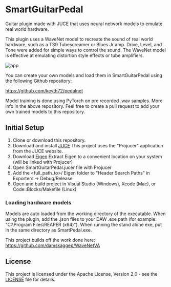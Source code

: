 # SmartGuitarPedal

Guitar plugin made with JUCE that uses neural network models to emulate real world hardware.

This plugin uses a WaveNet model to recreate the sound of real world hardware, such as
a TS9 Tubescreamer or Blues Jr amp. Drive, Level, and Tone were added for simple ways to
control the sound. The WaveNet model is effective at emulating distortion style effects or tube amplifiers.

![app](https://github.com/keyth72/SmartGuitarPedal/blob/master/resources/app_pic.png)

You can create your own models and load them in SmartGuitarPedal using the following Github repository:

https://github.com/keyth72/pedalnet

Model training is done using PyTorch on pre recorded .wav samples. More info in the above repository.
Feel free to create a pull request to add your own trained models to this repository.


## Initial Setup

1. Clone or download this repository.
2. Download and install [JUCE](https://juce.com/) This project uses the "Projucer" application from the JUCE website. 
3. Download [Eigen](http://eigen.tuxfamily.org)
   Extract Eigen to a convenient location on your system (will be linked with Projucer)
4. Open SmartGuitarPedal.jucer file with Projucer
5. Add the <full_path_to>/ Eigen folder to "Header Search Paths" in Exporters -> Debug/Release
6. Open and build project in Visual Studio (Windows), Xcode (Mac), or Code::Blocks/Makefile (Linux)

### Loading hardware models
Models are auto loaded from the working directory of the executable. When using the plugin, add the .json files to your DAW
.exe path (for example: "C:\Program Files\REAPER (x64)"). When running the stand alone exe, put in the same directory as
SmartPedal.exe. 


This project builds off the work done here:
https://github.com/damskaggep/WaveNetVA

## License
This project is licensed under the Apache License, Version 2.0 - see the [LICENSE](LICENSE) file for details.
